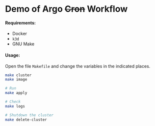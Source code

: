 Demo of Argo ~~Cron~~ Workflow
==============================

#### Requirements: 
- Docker
- `k3d`
- GNU Make


#### Usage:
Open the file `Makefile` and change the variables in the indicated places.


```bash
make cluster
make image

# Run 
make apply

# Check
make logs

# Shutdown the cluster
make delete-cluster
```